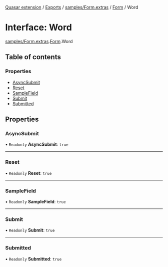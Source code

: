 [Quasar extension](../index.md) / [Exports](../modules.md) / [samples/Form.extras](../modules/samples_Form_extras.md) / [Form](../modules/samples_Form_extras.Form.md) / Word

# Interface: Word

[samples/Form.extras](../modules/samples_Form_extras.md).[Form](../modules/samples_Form_extras.Form.md).Word

## Table of contents

### Properties

- [AsyncSubmit](samples_Form_extras.Form.Word.md#asyncsubmit)
- [Reset](samples_Form_extras.Form.Word.md#reset)
- [SampleField](samples_Form_extras.Form.Word.md#samplefield)
- [Submit](samples_Form_extras.Form.Word.md#submit)
- [Submitted](samples_Form_extras.Form.Word.md#submitted)

## Properties

### AsyncSubmit

• `Readonly` **AsyncSubmit**: ``true``

___

### Reset

• `Readonly` **Reset**: ``true``

___

### SampleField

• `Readonly` **SampleField**: ``true``

___

### Submit

• `Readonly` **Submit**: ``true``

___

### Submitted

• `Readonly` **Submitted**: ``true``
